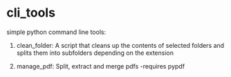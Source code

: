 # cli_tools
simple python command line tools:

1. clean_folder: A script that cleans up the contents of selected folders and splits them into subfolders depending on the extension

2. manage_pdf: Split, extract and merge pdfs
    -requires pypdf
